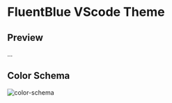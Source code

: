 # FluentBlue VScode Theme

## Preview
...

## Color Schema
![color-schema](https://github.com/maltarouti/FluentBlue-VSTheme/assets/63660298/0435e0e0-29e5-4a8a-95db-e98b02f58f58)